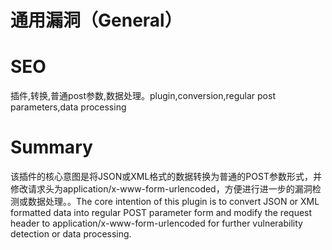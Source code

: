 # 通用漏洞（General）
# SEO
插件,转换,普通post参数,数据处理。plugin,conversion,regular post parameters,data processing
# Summary
该插件的核心意图是将JSON或XML格式的数据转换为普通的POST参数形式，并修改请求头为application/x-www-form-urlencoded，方便进行进一步的漏洞检测或数据处理。。The core intention of this plugin is to convert JSON or XML formatted data into regular POST parameter form and modify the request header to application/x-www-form-urlencoded for further vulnerability detection or data processing.
